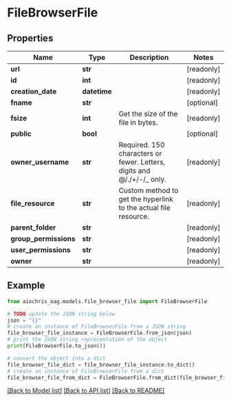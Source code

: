 # FileBrowserFile


## Properties

Name | Type | Description | Notes
------------ | ------------- | ------------- | -------------
**url** | **str** |  | [readonly] 
**id** | **int** |  | [readonly] 
**creation_date** | **datetime** |  | [readonly] 
**fname** | **str** |  | [optional] 
**fsize** | **int** | Get the size of the file in bytes. | [readonly] 
**public** | **bool** |  | [optional] 
**owner_username** | **str** | Required. 150 characters or fewer. Letters, digits and @/./+/-/_ only. | [readonly] 
**file_resource** | **str** | Custom method to get the hyperlink to the actual file resource. | [readonly] 
**parent_folder** | **str** |  | [readonly] 
**group_permissions** | **str** |  | [readonly] 
**user_permissions** | **str** |  | [readonly] 
**owner** | **str** |  | [readonly] 

## Example

```python
from aiochris_oag.models.file_browser_file import FileBrowserFile

# TODO update the JSON string below
json = "{}"
# create an instance of FileBrowserFile from a JSON string
file_browser_file_instance = FileBrowserFile.from_json(json)
# print the JSON string representation of the object
print(FileBrowserFile.to_json())

# convert the object into a dict
file_browser_file_dict = file_browser_file_instance.to_dict()
# create an instance of FileBrowserFile from a dict
file_browser_file_from_dict = FileBrowserFile.from_dict(file_browser_file_dict)
```
[[Back to Model list]](../README.md#documentation-for-models) [[Back to API list]](../README.md#documentation-for-api-endpoints) [[Back to README]](../README.md)


